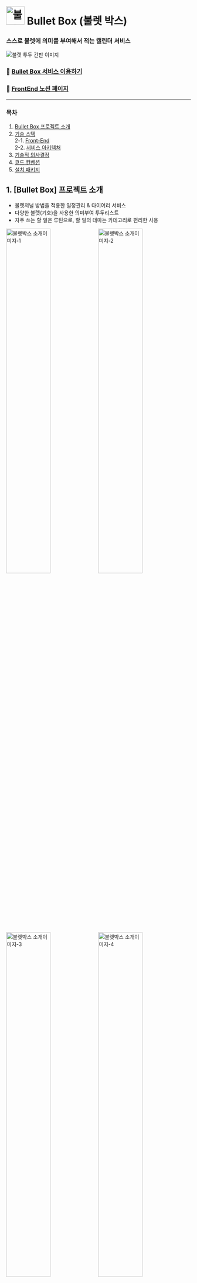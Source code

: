 # <img width="50" alt="불렛박스 타이틀 이미지" src="https://user-images.githubusercontent.com/90745936/217717087-f38660df-ebd7-41de-bdf3-86079b522b77.png">  Bullet Box (불렛 박스)

### 스스로 불렛에 의미를 부여해서 적는 캘린더 서비스


![불렛 투두 간판 이미지](https://user-images.githubusercontent.com/90745936/217715941-6613b5c7-9d3e-4e37-b26a-88f8614c7cef.png)


### 📎 [Bullet Box 서비스 이용하기](https://bullet-box.com)

### 📎 [FrontEnd 노션 페이지](https://www.notion.so/1419ad4d03c54fb5937328ccbc6d7f66)


------

### 목차

1. [Bullet Box 프로젝트 소개](#1-bullet-box-프로젝트-소개)
2. [기술 스택](#2-기술-스택) <br />
2-1. [Front-End](#-front-end) <br />
2-2. [서비스 아키텍처](#서비스-아키텍처)
3. [기술적 의사결정](#기술적-의사결정)
4. [코드 컨벤션](#코드-컨벤션)
5. [설치 패키지](#설치-패키지)

## 1. [Bullet Box] 프로젝트 소개
- 불렛저널 방법을 적용한 일정관리 & 다이어리 서비스
- 다양한 불렛(기호)을 사용한 의미부여 투두리스트
- 자주 쓰는 할 일은 루틴으로, 할 일의 테마는 카테고리로 편리한 사용

<img width="49%" alt="불렛박스 소개이미지-1" src="https://user-images.githubusercontent.com/90745936/217719491-4833a378-57a2-45cb-836d-41ff91c99d92.png">  <img width="49%" alt="불렛박스 소개이미지-2" src="https://user-images.githubusercontent.com/90745936/217719503-024b988e-42e3-4bfd-ab55-37174ed89c9a.png">
<br/>
<img width="49%" alt="불렛박스 소개이미지-3" src="https://user-images.githubusercontent.com/90745936/217719514-3112bb85-a103-47cc-828e-10190ef900e6.png">  <img width="49%" alt="불렛박스 소개이미지-4" src="https://user-images.githubusercontent.com/90745936/217719518-a234cdf7-c2df-4796-bf5b-b5a60780f718.png">

서비스 MVP 개발기간: 22.12.30. - 23.02.04.

## 2. 기술 스택 
### ✨ Front-End
<img src="https://img.shields.io/badge/JAVASCRIPT-F7DF1E?style=for-the-badge&logo=JavaScript&logoColor=white"> <img src="https://img.shields.io/badge/REACT-61DAFB?style=for-the-badge&logo=React&logoColor=white">
<img src="https://img.shields.io/badge/REACT ROUTER-CA4245?style=for-the-badge&logo=React Router&logoColor=white">
<img src="https://img.shields.io/badge/REDUX-764ABC?style=for-the-badge&logo=Redux&logoColor=white">
<img src="https://img.shields.io/badge/REDUX TOOLKIT-764ABC?style=for-the-badge&logo=Redux&logoColor=white">
<img src="https://img.shields.io/badge/STYLED COMPONENTS-DB7093?style=for-the-badge&logo=styled-components&logoColor=white">
<img src="https://img.shields.io/badge/YARN-2C8EBB?style=for-the-badge&logo=Yarn&logoColor=white">
<img src="https://img.shields.io/badge/AXIOS-5A29E4?style=for-the-badge&logo=Axios&logoColor=white">
<img src="https://img.shields.io/badge/HTML5-E34F26?style=for-the-badge&logo=HTML5&logoColor=white">
<img src="https://img.shields.io/badge/CSS3-1572B6?style=for-the-badge&logo=CSS3&logoColor=white">
<img src="https://img.shields.io/badge/AWS S3-569A31?style=for-the-badge&logo=Amazon S3&logoColor=white">

### 📏 Tool
<img src="https://img.shields.io/badge/GITHUB-181717?style=for-the-badge&logo=GitHub&logoColor=white"><img src="https://img.shields.io/badge/GIT-F05032?style=for-the-badge&logo=Git&logoColor=white">
<img src="https://img.shields.io/badge/SLACK-4A154B?style=for-the-badge&logo=Slack&logoColor=white">
<img src="https://img.shields.io/badge/NOTION-000000?style=for-the-badge&logo=Notion&logoColor=white">
<img src="https://img.shields.io/badge/FIGMA-F24E1E?style=for-the-badge&logo=figma&logoColor=white">
<img src="https://img.shields.io/badge/DIAGRAM IO-F08705?style=for-the-badge&logo=diagrams.net&logoColor=white">

<br />
<br />
<br />

### 서비스 아키텍처
![Service Architecture](https://user-images.githubusercontent.com/90745936/217726285-7bca8acc-9e4e-46df-8d58-545df395aeae.png)

## 기술적 의사결정
<div >
 <br />
 <div><b > 📌 Redux</b></div>
  <br />
  <div><b>• 요구사항</b></div>
  <br />
  <div>&nbsp&nbsp- 컴포넌트의 양이 많아짐에 따라서 전역 상태관리를 위해 필요</div>
  <br />
    <div><b>• 선택지</b></div>
  <br />
  <div>&nbsp&nbsp- Redux, Recoil</div>
  <br />
    <div><b>• 기술을 선택한 이유 및 근거</b></div>
  <br />
   <div>&nbsp &nbsp &nbsp프로젝트 규모에 비례해서 스코프가 커지면 컴포넌트의 구조도 복잡해지는 것은 불가피합니다. 이런 상황에서는 Props Drilling의 문제가 발생할 수 있기 때문에 전역 상태 관리를 통해서 문제를 해결할 수 있습니다.    
전역 상태 관리를 통해서 부모 컴포넌트에 props에 의존에서 벗어날 수 있기 때문에 자료를 가공하고 통신하는 작업 과정에서 유용하게 사용할 수 있습니다. <br /><br />
  <div>&nbsp &nbsp &nbsp프론트엔드 기술을 선택할 때는 트렌드와 관련된 부분을 간과할 수 없다고 생각합니다. 다양한 전역 상태관리 라이브러리가 존재하지만 여전히 Redux가 가장 높은 점유율을 가지고 있습니다. <br /><br />
&nbsp&nbsp&nbsp 이와 관련해서 Redux는 우선 검증된 신뢰성 있는 라이브러리이기 때문에 사용 시 안정성을 확보할 수 있습니다. 그리고 향후 주니어 개발자로서 업무를 진행하는 과정에서도 보편적으로 쓰이는 기술을 먼저 익혀서 프로젝트 참여에 도움이 될 것이라 생각합니다.<br /><br />
&nbsp&nbsp&nbsp 단순히 개인 프로젝트, 소규모 프로젝트 만을 위한 선택이라면 상대적으로 보일러 플레이트 코드량이 적고 미들웨어 패키지가 내장되어 있는 장점을 가진 Recoil을 선택할 수도 있으나 널리 사용되는 기술을 익히는 것이 우선이라 생각했기 때문에 Redux를 선택하게 되었습니다. <br />
  
  </div>
 </div>
  <br />
 <div><b > 📌 Styled-Components</b></div>
  <br />
  <div><b>• 요구사항</b></div>
  <br />
  <div>&nbsp&nbsp- 리액트 개발환경에서 CSS를 스타일링을 사용하기 위한 기술적 선택 필요</div>
  <br />
    <div><b>• 선택지</b></div>
  <br />
  <div>&nbsp&nbsp- Styled-Components, CSS Module</div>
  <br />
    <div><b>• 기술을 선택한 이유 및 근거</b></div>
  <br />
  <div>&nbsp &nbsp &nbsp컴포넌트 내에서 클래스명 선언없이 jsx태그를 만들면서 바로 사용할 수 있기 때문에 코드 가독성을 높이며 컴포넌트화 하여 재사용을 높일 수 있습니다. <br /><br />
&nbsp&nbsp&nbsp 클래스명을 따로 작성하지 않고 렌더링 시 자동으로 클래스 명이 생성되기 때문에 네이밍 충돌이 없습니다.<br /><br />
&nbsp&nbsp&nbsp props를 전달할 수 있기 때문에 동적인 스타일링을 간단하게 적용할 수 있습니다. <br />
</div>

<br /><br />

## 코드 컨벤션
 #### 1. **CSS**

- styled components ( 맨 아래에 코드 작성 )

#### 2. 폴더 이름규칙 ⇒ 소문자

#### 3. yarn 사용

#### 4. 파일명 이름규칙

- 자바스크립트와 HTML을 동시에 작성된 파일은 `.jsx`로 한다.
- 자바스크립트만 사용 → `.js`
- `.js` 파일명은 카멜 케이스 , `.jsx` 파일은 파스칼 케이스

#### 5.상태관리 ⇒ 리덕스, 리덕스 툴킷, 미들웨어 통신

#### 6. 함수명

- 카멜케이스
- 화살표 함수 사용

#### 7.  핸들러명 :

- 이름은 `___Handler` : 이벤트가 발생되었을 때 실행되는 실제 function

#### 8. Custom Hook

- Custom Hook의 이름은 `use___`

#### 폴더 경로 설정

![image](https://user-images.githubusercontent.com/99157565/217842470-01dc2cd7-43a1-4e6d-aa23-99cb2d7722cd.png)

<br/><br/>

## 설치 패키지
 - yarn add react - v18.2.0
- yarn add axios - v1.2.2
- yarn add redux react-redux - v8.0.5
- yarn add react-router-dom - v6.6.1
- yarn add styled-components - v5.3.6
- yarn add react-redux @reduxjs/toolkit - v1.9.1
- yarn add react-calendar - v4.0.0
- yarn add react-cookie - v4.1.1

<br/><br/>
## 팀원 소개

### Front-End

#### 👤 [최선호](https://github.com/suno0140)

#### 👤 [이철화](https://github.com/Pablaw)
